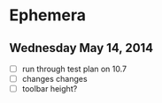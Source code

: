 # Ephemera

## Wednesday May 14, 2014

- [ ] run through test plan on 10.7
- [ ] changes changes
- [ ] toolbar height?
